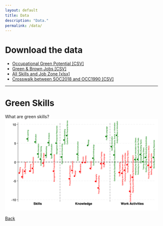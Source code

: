 ```yaml
---
layout: default
title: Data
description: "Data."
permalink: /data/
---
```


# Download the data

- [Occupational Green Potential [CSV]](https://github.com/yangcheng258/green-skill-project/blob/ac19b33162377b53f08808aa86c4e43f5513e843/green-skill-based-recommendation-system/assets/data/Occupational%20Green%20Potential.csv)  
- [Green & Brown Jobs [CSV]](https://github.com/yangcheng258/green-skill-project/blob/09e0220780257aa422f4f990409fe3ae564cb1bf/_data/S1-2_green_brown_jobs.csv)  
- [All Skills and Job Zone [xlsx]](https://github.com/yangcheng258/green-skill-project/blob/09e0220780257aa422f4f990409fe3ae564cb1bf/_data/S4_skills_jobzones.xlsx)  
- [Crosswalk between SOC2018 and OCC1990 [CSV]](https://github.com/yangcheng258/green-skill-project/blob/09e0220780257aa422f4f990409fe3ae564cb1bf/_data/CW_SOC2018_OCC1990.csv)  

---
 
# Green Skills
What are green skills?
<img src="../assets/pic/Lasso.png" alt="Lasso diagram" class="limited">

[Back](./)
<!-- Add more content here if needed -->


